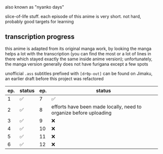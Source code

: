 also known as "nyanko days"

slice-of-life stuff. each episode of this anime is very short. not hard, probably good targets for learning

## transcription progress

this anime is adapted from its original manga work, by looking the manga helps a lot with the transcription (you can find the most or a lot of lines in there which stayed exactly the same inside anime version); unfortunately, the manga version generally does not have furigana except a few spots

unofficial `.ass` subtitles prefixed with `[dr0p-out]` can be found on Jimaku, an earlier draft before this project was refactored

| ep. | status | ep. | status |
| --- | --- | --- | --- |
| 1 | ✅️ | 7 | ✅️ |
| 2 | ✅️ | 8 | efforts have been made locally, need to organize before uploading |
| 3 | ✅️ | 9 | ❌️ |
| 4 | ✅️ | 10 | ❌️ |
| 5 | ✅️ | 11 | ❌️ |
| 6 | ✅️ | 12 | ❌️ |
